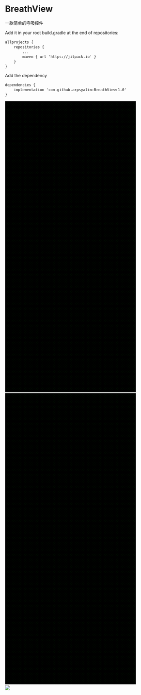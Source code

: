 # BreathView
一款简单的呼吸控件

Add it in your root build.gradle at the end of repositories:


	allprojects {
		repositories {
			...
			maven { url 'https://jitpack.io' }
		}
	}
  
  Add the dependency
  
  
  	dependencies {
		implementation 'com.github.arpsyalin:BreathView:1.0'
	}
  
![image](https://github.com/arpsyalin/BreathView/blob/master/images/1597930210639257.gif)   
![image](https://github.com/arpsyalin/BreathView/blob/master/images/1597930210639257.gif?raw=true)  
<image src='https://github.com/arpsyalin/BreathView/blob/master/images/1597930210639257.gif'/>

